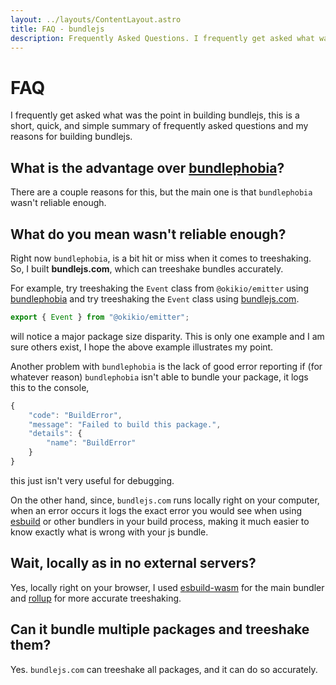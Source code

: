 ```yaml
---
layout: ../layouts/ContentLayout.astro
title: FAQ - bundlejs
description: Frequently Asked Questions. I frequently get asked what was the point in building bundlejs, this is a short, quick, and simple summary of frequently asked questions and my reasons for building bundlejs.
---
```

# FAQ

I frequently get asked what was the point in building bundlejs, this is a short, quick, and simple summary of frequently asked questions and my reasons for building bundlejs.


## What is the advantage over [bundlephobia](https://bundlephobia.com)?

There are a couple reasons for this, but the main one is that `bundlephobia` wasn't reliable enough.


## What do you mean wasn't reliable enough?

Right now `bundlephobia`, is a bit hit or miss when it comes to treeshaking. So, I built **bundlejs.com**, which can treeshake bundles accurately.  
  
For example, try treeshaking the `Event` class from `@okikio/emitter` using [bundlephobia](https://bundlephobia.com/package/@okikio/emitter) and try treeshaking the `Event` class using [bundlejs.com](/?bundle&q=@okikio/emitter&treeshake=Event). 

```ts
export { Event } from "@okikio/emitter"; 
``` 

will notice a major package size disparity. This is only one example and I am sure others exist, I hope the above example illustrates my point.  

Another problem with `bundlephobia` is the lack of good error reporting if (for whatever reason) `bundlephobia` isn't able to bundle your package, it logs this to the console, 

```ts
{
    "code": "BuildError",
    "message": "Failed to build this package.",
    "details": {
        "name": "BuildError"
    }
} 
```

this just isn't very useful for debugging.  


On the other hand, since, `bundlejs.com` runs locally right on your computer, when an error occurs it logs the exact error you would see when using [esbuild](https://esbuild.github.io/) or other bundlers in your build process, making it much easier to know exactly what is wrong with your js bundle.

  

## Wait, locally as in no external servers?

Yes, locally right on your browser, I used [esbuild-wasm](https://esbuild.github.io/getting-started/#wasm) for the main bundler and [rollup](https://rollupjs.org/guide/en/) for more accurate treeshaking.

  

## Can it bundle multiple packages and treeshake them?

Yes. `bundlejs.com` can treeshake all packages, and it can do so accurately.